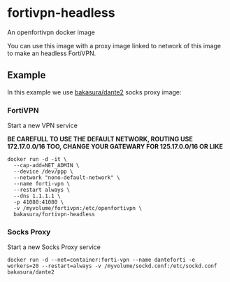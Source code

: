 # fortivpn-headless
An openfortivpn docker image

You can use this image with a proxy image linked to network of this image to make an headless FortiVPN.

## Example

In this example we use [bakasura/dante2](https://hub.docker.com/repository/docker/bakasura/dante2) socks proxy image:

### FortiVPN

Start a new VPN service

**BE CAREFULL TO USE THE DEFAULT NETWORK, ROUTING USE 172.17.0.0/16 TOO, CHANGE YOUR GATEWARY FOR 125.17.0.0/16 OR LIKE**

```
docker run -d -it \
  --cap-add=NET_ADMIN \
  --device /dev/ppp \
  --network "nono-default-network" \
  --name forti-vpn \
  --restart always \
  --dns 1.1.1.1 \
  -p 41080:41080 \
  -v /myvolume/fortivpn:/etc/openfortivpn \
  bakasura/fortivpn-headless
```

### Socks Proxy

Start a new Socks Proxy service

```
docker run -d --net=container:forti-vpn --name danteforti -e workers=20 --restart=always -v /myvolume/sockd.conf:/etc/sockd.conf bakasura/dante2
```
